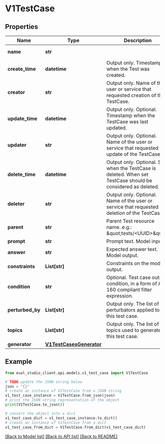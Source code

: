 # V1TestCase


## Properties

Name | Type | Description | Notes
------------ | ------------- | ------------- | -------------
**name** | **str** |  | [optional] [readonly] 
**create_time** | **datetime** | Output only. Timestamp when the Test was created. | [optional] [readonly] 
**creator** | **str** | Output only. Name of the user or service that requested creation of the TestCase. | [optional] [readonly] 
**update_time** | **datetime** | Output only. Optional. Timestamp when the TestCase was last updated. | [optional] [readonly] 
**updater** | **str** | Output only. Optional. Name of the user or service that requested update of the TestCase. | [optional] [readonly] 
**delete_time** | **datetime** | Output only. Optional. Set when the TestCase is deleted. When set TestCase should be considered as deleted. | [optional] [readonly] 
**deleter** | **str** | Output only. Optional. Name of the user or service that requested deletion of the TestCase. | [optional] [readonly] 
**parent** | **str** | Parent Test resource name. e.g.: \&quot;tests/&lt;UUID&gt;\&quot;. | [optional] 
**prompt** | **str** | Prompt text. Model input. | [optional] 
**answer** | **str** | Expected answer text. Model output. | [optional] 
**constraints** | **List[str]** | Constraints on the model output. | [optional] 
**condition** | **str** | Optional. Test case output condition, in a form of AIP-160 compliant filter expression. | [optional] 
**perturbed_by** | **List[str]** | Output only. The list of perturbators applied to this test case. | [optional] [readonly] 
**topics** | **List[str]** | Output only. The list of topics used to generate this test case. | [optional] [readonly] 
**generator** | [**V1TestCasesGenerator**](V1TestCasesGenerator.md) |  | [optional] 

## Example

```python
from eval_studio_client.api.models.v1_test_case import V1TestCase

# TODO update the JSON string below
json = "{}"
# create an instance of V1TestCase from a JSON string
v1_test_case_instance = V1TestCase.from_json(json)
# print the JSON string representation of the object
print(V1TestCase.to_json())

# convert the object into a dict
v1_test_case_dict = v1_test_case_instance.to_dict()
# create an instance of V1TestCase from a dict
v1_test_case_from_dict = V1TestCase.from_dict(v1_test_case_dict)
```
[[Back to Model list]](../README.md#documentation-for-models) [[Back to API list]](../README.md#documentation-for-api-endpoints) [[Back to README]](../README.md)



